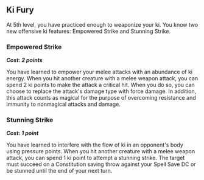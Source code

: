 ## Ki Fury
At 5th level, you have practiced enough to weaponize your ki. You know two new offensive ki features: Empowered Strike and Stunning Strike.

### Empowered Strike
***Cost: 2 points***

You have learned to empower your melee attacks with an abundance of ki energy. When you hit another creature with a melee weapon attack, you can spend 2 ki points to make the attack a critical hit. When you do so, you can choose to replace the attack's damage type with force damage. In addition, this attack counts as magical for the purpose of overcoming resistance and immunity to nonmagical attacks and damage.

### Stunning Strike
***Cost: 1 point***

You have learned to interfere with the flow of ki in an opponent's body using pressure points. When you hit another creature with a melee weapon attack, you can spend 1 ki point to attempt a stunning strike. The target must succeed on a Constitution saving throw against your Spell Save DC or be stunned until the end of your next turn.
